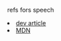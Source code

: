 refs fors speech
<li>
        <a href='https://dev.to/taw/getting-started-with-web-speech-synthesis-api-and-svelte-3l13'>dev article</a>
    </li>
    <li>
        <a href='https://developer.mozilla.org/en-US/docs/Web/API/SpeechSynthesis'>MDN</a>
    </li>